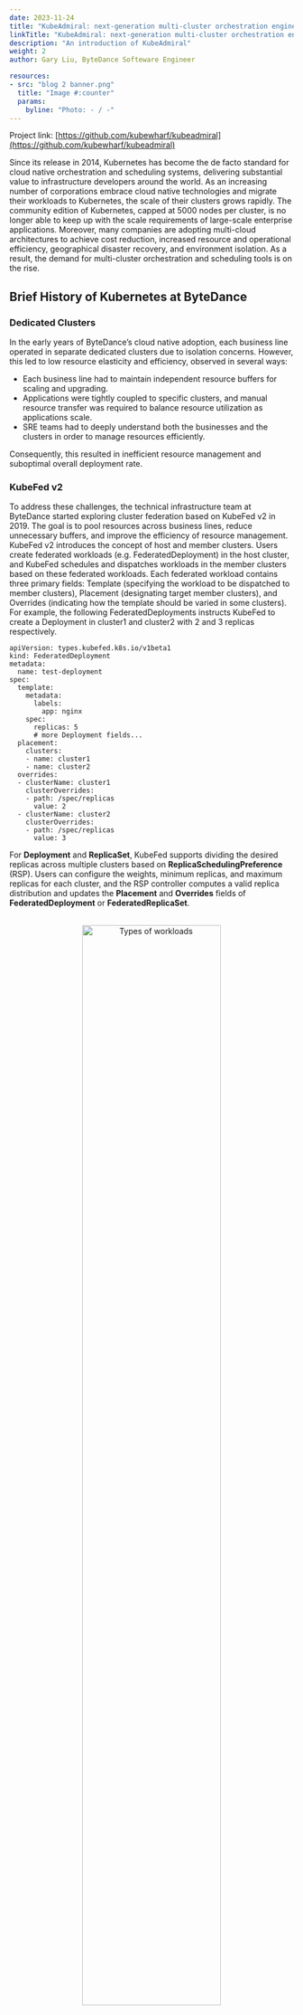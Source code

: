 ```yaml
---
date: 2023-11-24
title: "KubeAdmiral: next-generation multi-cluster orchestration engine based on Kubernetes"
linkTitle: "KubeAdmiral: next-generation multi-cluster orchestration engine based on Kubernetes"
description: "An introduction of KubeAdmiral"
weight: 2
author: Gary Liu, ByteDance Softeware Engineer

resources:
- src: "blog 2 banner.png"
  title: "Image #:counter"
  params:
    byline: "Photo: - / -"
---
```



Project link: [https://github.com/kubewharf/kubeadmiral](https://github.com/kubewharf/kubeadmiral)

Since its release in 2014, Kubernetes has become the de facto standard for cloud native orchestration and scheduling systems, delivering substantial value to infrastructure developers around the world. As an increasing number of corporations embrace cloud native technologies and migrate their workloads to Kubernetes, the scale of their clusters grows rapidly. The community edition of Kubernetes, capped at 5000 nodes per cluster, is no longer able to keep up with the scale requirements of large-scale enterprise applications. Moreover, many companies are adopting multi-cloud architectures to achieve cost reduction, increased resource and operational efficiency, geographical disaster recovery, and environment isolation. As a result, the demand for multi-cluster orchestration and scheduling tools is on the rise.

## Brief History of Kubernetes at ByteDance
### Dedicated Clusters

In the early years of ByteDance’s cloud native adoption, each business line operated in separate dedicated clusters due to isolation concerns. However, this led to low resource elasticity and efficiency, observed in several ways:

- Each business line had to maintain independent resource buffers for scaling and upgrading.
- Applications were tightly coupled to specific clusters, and manual resource transfer was required to balance resource utilization as applications scale.
- SRE teams had to deeply understand both the businesses and the clusters in order to manage resources efficiently.

Consequently, this resulted in inefficient resource management and suboptimal overall deployment rate.

### KubeFed v2

To address these challenges, the technical infrastructure team at ByteDance started exploring cluster federation based on KubeFed v2 in 2019. The goal is to pool resources across business lines, reduce unnecessary buffers, and improve the efficiency of resource management. KubeFed v2 introduces the concept of host and member clusters. Users create federated workloads (e.g. FederatedDeployment) in the host cluster, and KubeFed schedules and dispatches workloads in the member clusters based on these federated workloads. Each federated workload contains three primary fields: Template (specifying the workload to be dispatched to member clusters), Placement (designating target member clusters), and Overrides (indicating how the template should be varied in some clusters). For example, the following FederatedDeployments instructs KubeFed to create a Deployment in cluster1 and cluster2 with 2 and 3 replicas respectively.

```
apiVersion: types.kubefed.k8s.io/v1beta1
kind: FederatedDeployment
metadata:
  name: test-deployment
spec:
  template:
    metadata:
      labels:
        app: nginx
    spec:
      replicas: 5
      # more Deployment fields...
  placement:
    clusters:
    - name: cluster1
    - name: cluster2
  overrides: 
  - clusterName: cluster1
    clusterOverrides:
    - path: /spec/replicas
      value: 2
  - clusterName: cluster2
    clusterOverrides:
    - path: /spec/replicas
      value: 3
```

For **Deployment** and **ReplicaSet**, KubeFed supports dividing the desired replicas across multiple clusters based on **ReplicaSchedulingPreference** (RSP). Users can configure the weights, minimum replicas, and maximum replicas for each cluster, and the RSP controller computes a valid replica distribution and updates the **Placement** and **Overrides** fields of **FederatedDeployment** or **FederatedReplicaSet**.

<br/>
<div align="center">
  <picture>
    <img src="./RSP Scheduling.jpeg" width=70% title="Types of workloads" loading="eager" />
  </picture>
</div> 
<br/>
> RSP Scheduling (Image credit: https://www.kubernetes.org.cn/5702.html)

KubeFed laid the foundation of Kubernetes cluster federation at ByteDance. However, we soon found KubeFed unable to meet our production requirements. The primary pain points were:

1. Uneven resource utilization across clusters – KubeFed’s RSP only supports static cluster weights and lacks the ability to adapt to fluctuations in cluster resources dynamically.
1. Service disruption after rescheduling – During rescheduling, replicas might be abruptly migrated between clusters, disrupting service availability.
1. Limitations in scheduling semantics – KubeFed supports stateless, replica-based resources through RSP, but lacks support for more diverse resources such as stateful workloads and jobs. Moreover, extending the existing scheduling semantics is difficult.
1. High onboarding cost – KubeFed requires the creation of federated objects and is incompatible with the native Kubernetes API. Users and downstream platforms need to completely overhaul their usage patterns.

## KubeAdmiral

With the evolution of cloud native infrastructure at ByteDance, we raised our standards for efficiency, scalability, performance, and cost. Meanwhile, the size and number of our Kubernetes clusters continue to grow phenomenally along with the businesses. Additionally, workloads beyond stateless microservices, including stateful services, storage, offline and machine learning jobs, started embracing cloud native technologies. Against this backdrop, the limitations of KubeFed became increasingly difficult to manage. Therefore, at the end of 2021, we began our endeavor to develop the next generation cluster federation system, building upon KubeFed v2’s foundation. We named it KubeAdmiral to capture our aspiration for it to manage multiple clusters as effectively as a seasoned navy admiral commands a fleet.

<br/>
<div align="center">
  <picture>
    <img src="./Timeline of Kubernetes at ByteDance.jpeg" width=70% title="Types of workloads" loading="eager" />
  </picture>
</div> 
<br/>
> Timeline of Kubernetes at ByteDance

KubeAdmiral offers enhanced multi-cluster orchestration and scheduling capabilities for various mainstream business scenarios. Today at ByteDance, KubeAdmiral manages more than 100,000 microservices with more than 10,000,000 pods running on dozens of federated Kubernetes clusters. It supports upwards of 30,000 upgrade and scaling operations daily, and maintains a stable deployment rate of 95-98% without the need for manual intervention.

## KubeAdmiral Feature Highlight

KubeAdmiral not only supports native Kubernetes resources and third-party custom resources, but also offers a rich and extensible scheduling framework. Moreover, it refines numerous aspects of scheduling and dispatching, backed by years of practical production experience.

<br/>
<div align="center">
  <picture>
    <img src="./KubeAdmiral architecture diagram.png" width=70% title="Types of workloads" loading="eager" />
  </picture>
</div> 
<br/>
> KubeAdmiral architecture diagram


### 1.Rich Multi-Cluster Scheduling Capabilities
The scheduler is a core component of KubeAdmiral responsible for computing the desired placement of workloads in member clusters. When scheduling replica-based workloads, it also computes the appropriate replicas for each cluster. Functioning as KubeAdmiral’s “brain”, its decisions directly impact critical aspects such as fault tolerance, resource efficiency, and stability.

KubeFed provides the RSP scheduler for replica-based workloads, but its customizability and extensibility are very limited, and modifying its behavior requires code modification. Additionally, it lacks support for stateful services, job-like resources, etc., which require different sets of scheduling semantics.

KubeAdmiral introduces more comprehensive scheduling semantics. It supports more flexible and fine-grained mechanisms to select clusters via labels, taints, etc, and score clusters based on resource utilization, affinity, and so on. Beyond just replica-based workloads, it also supports scheduling stateful workloads and job-like resources. Additionally, it brings about convenient features such as automatic dependency scheduling (dependencies such as ConfigMaps can automatically follow their Deployment to corresponding member clusters). The scheduling behavior can be configured using a PropagationPolicy object, as shown below:

```
apiVersion: core.kubeadmiral.io/v1alpha1
kind: PropagationPolicy
metadata:
  name: mypolicy
  namespace: default
spec:
  # Many different ways to select clusters.
  placement:
  # Manually specify desired clusters and replica weights, if required.
  - cluster: cluster-01
    preferences:
      weight: 4
  - cluster: cluster-02
    preferences:
      weight: 3
  - cluster: cluster-03
    preferences:
      weight: 4
  # Filter clusters based on label selectors.
  clusterSelector:
    IPv6: "true"
  # Filter clusters based on affinity.
  clusterAffinity:
  - matchExpressions:
    - key: region
      operator: In
      values:
      - us-east
  # Filter clusters based on taints and tolerations.
  tolerations:
  - key: "key1"
    operator: "Equal"
    value: "value1"
    effect: "NoSchedule"
  # Mode of scheduling - divide or duplicate.
  schedulingMode: Divide
  reschedulePolicy: 
    # Only schedule on creation and do not reschedule afterwards.
    # Suitable for stateful workloads.
    disableRescheduling: false
    # When rescheduling should be triggered.
    # More triggers: reschedule more frequently - favor agility.
    # Fewer triggers: reschedule less frequently - favor stability.
    rescheduleWhen:
      policyContentChanged: true
      clusterLabelsChanged: false
    # Whether to rebalance replicas on reschedule.
    # Enabling rebalance results in optimal placement, but at the potential cost
    # of disrupting existing replicas.
    replicaRescheduling:
      avoidDisruption: true
  # Limit propagation to a single cluster.
  # Suitable for job-like workloads.
  maxClusters: 1
```

Instead of writing Overrides manually, KubeAdmiral supports generating Overrides based on OverridePolicy:

```
apiVersion: core.kubeadmiral.io/v1alpha1
kind: OverridePolicy
metadata:
  name: example
  namespace: default
spec:
  # Flexible ways to select target clusters.
  overrideRules:
  - targetClusters:
      # Select clusters by name.
      clusters:
      - on-prem-1
      - edge-1
      # Select clusters by label.
      clusterSelector:
        region: us-east
        az: az1
      # Select clusters by affinity.
      clusterAffinity:
      - matchExpressions:
        - key: region
          operator: In
          values:
          - us-east
      # Change the container image in the target clusters using jsonpatch.
      overriders:
        jsonpatch:
        - path: "/spec/template/spec/containers/0/image"
          operator: replace
          value: "nginx:test"
```

### 2.Scheduler Extension
Taking inspiration from kube-scheduler’s design, KubeAdmiral offers a flexible scheduling framework. It simplifies the scheduling process by dividing it into four distinct stages: Filter, Score, Select, and Replica. Each stage is handled by individual plugins, creating a logical separation that promotes modularity. For instance, in the provided PropagationPolicy example above, most behaviors are implemented through built-in scheduling plugins. The beauty of this approach is that plugins can be easily added or removed, without any impact on the remaining plugins. This greatly simplifies the scheduler logic and reduces its overall complexity. Although the built-in plugins in KubeAdmiral offer versatile features that cater to common use cases, users have the flexibility to enhance the functionality by creating their own custom scheduling plugins for specific niche scenarios. This empowers users to seamlessly integrate with internal or existing systems. The KubeAdmiral scheduler interacts with external plugins via the HTTP protocol, enabling users to extend the scheduling logic with minimal effort and without having to modify the KubeAdmiral control plane. The plugin only needs to output the desired placement, and KubeAdmiral takes care of binding and enforcing those results.

<br/>
<div align="center">
  <picture>
    <img src="./Scheduler stages and plugins.png" width=70% title="Types of workloads" loading="eager" />
  </picture>
</div> 
<br/>
> Scheduler stages and plugins

### 3. Automatic Migration of Unschedulable Workloads

For replica scheduling, KubeAdmiral calculates the number of replicas that each member cluster should receive and overrides the replicas field in the template before distributing the resources to the member clusters. After the resources are distributed to member clusters, the kube-scheduler in each member cluster assigns the corresponding pods to available nodes. Thus, a full scheduling chain is completed.

Occasionally, there are cases where the kube-scheduler fails to find suitable nodes for pods due to reasons including node outages, resource shortages, and unmet node affinity requirements. If left unaddressed, the unschedulable pods will remain pending. KubeAdmiral resolves this by automatically migrating the unschedulable pods to other clusters, enabling better resource utilization overall.

As an illustration, consider three clusters A, B, and C with an equal weight distribution for six replicas. After the initial scheduling by KubeAdmiral, each cluster receives two replicas. If the two replicas in cluster C fail to be scheduled by kube-scheduler after a while, KubeAdmiral automatically shifts them to clusters A and B, ensuring the desired availability of 6 replicas across all clusters.


|Cluster	|A	|B	|C|
|--- |--- |--- |--- |
| Weight| 1 | 1 | 1 |
|Initial replica distribution	| 2	|2|	2 |
|Number of unschedulable replicas|	0	|0	|2|
|Rebalanced replica distribution |	3|	3|	0|

### 4. Dynamic Replica Distribution Based on Real-Time Resource Availability

In a multi-cluster setup, the resource utilization of each cluster fluctuates as machines go online or offline. Relying solely on the static weight replica scheduling provided by KubeFed RSP can easily lead to skewed resource utilization. Clusters with a high deployment rate are prone to pod pending during upgrade, while clusters with a low deployment rate have idle resources that are wasted.

As a solution to this, KubeAdmiral introduces dynamic weight scheduling based on real-time cluster resource utilization. It calculates the amount of available resources by collecting the total and allocated resources of each cluster, and uses it as the weight for replica scheduling. This ultimately achieves dynamic load balancing across all member clusters. In practice, we are able to maintain a stable deployment rate of 95-98% or above in all member clusters with this approach.

### 5. Refined Replicas Rescheduling

KubeFed’s replica rescheduling algorithm usually results in less than ideal distributions for scaling operations. As an illustration, consider 30 replicas currently distributed to 3 member clusters A, B, and C with equal weights. If the workload is scaled down to 9 replicas, KubeFed has 2 possible behaviors depending whether the user enables rebalance:

- If rebalance = false, KubeFed retains existing replicas, disregarding cluster weights.

|Cluster|	A|	B|	C|
|---|---|---|---|
|Weight	|10	|10	|10|
|Replicas before scaling down	|15	|15	|0|
|Replicas after scaling down	| 9	| 0	|0|
|Change|	-6	|-15|	0|

This results in all 9 replicas being distributed to cluster A despite all clusters having equal weights. Clearly, this is bad for fault tolerance and load balancing.

- If rebalance = true, KubeFed disregards current distribution and rebalances replicas based on weights.

|Cluster|	A|	B|	C|
|---|---|---|---|
|Weight	|10	|10	|10|
|Replicas before scaling down	|15	|15	|0|
|Replicas after scaling down	| 3	| 3	|3|
|Change|	-12	|-12|	+3|

On the surface, this seems to be a good distribution as it respects the weights. However, a deeper look would reveal fatal flaws of this distribution. To arrive at the desired distribution (3, 3, 3) from the current distribution (15, 15, 0), 12 replicas have to be killed in clusters A and B respectively and 3 replicas need to be created in cluster C. The terminated replicas in clusters A and B stop serving requests immediately, but the new replicas in cluster C take time (pod scheduling, image pulling, initialization in business logic, etc) to become available. Right after KubeFed enforces the new distribution, the available replicas would only be 6 (3 in clusters A and B each), which is lower than the desired 9. This poses significant stability risk as service availability is reduced unexpectedly.

As seen above, KubeFed is unable to devise a distribution that satisfies fault tolerance and load balancing requirements without compromising service availability. To address this, KubeAdmiral developed a refined replica rescheduling algorithm that guarantees service availability and produces distributions that are as close to the optimal distribution as possible. The gist of the algorithm is to distribute the increment or decrement in replicas, instead of the total replicas.

Using the same scenario of scaling down from 30 replicas to 9 replicas above, the refined algorithm roughly proceeds as follows:

1. Current distribution = [15, 15, 0]; total current replicas: 30
2. Desired distribution = [3, 3, 3]; total desired replicas: 9
3. Distance = desired – current = [-12, -12, 3]; total distance: -21
4. For scaling down, remove any positive distance terms; distance = [-12, -12, 0]
5. Distribute the total distance -21 using the distance vector [-12, -12, 0] as weights; adjustments = [-10, -11, 0]
6. Final distribution = current + adjustments = [15, 15, 0] + [-10, -11, 0] = [5, 4, 0]

|Cluster|	A|	B|	C|
|---|---|---|---|
|Weight	|10	|10	|10|
|Replicas before scaling down	|15	|15	|0|
|Change	|-10	|-11	|0|
|Replicas after scaling down|	5	|4|	0|

### 6. Support for Native Kubernetes Resource API

Unlike KubeFed, which requires users to use an incompatible “federated” API, KubeAdmiral caters to the usage habits of single-cluster Kubernetes users by providing support for native Kubernetes APIs. After the user creates a native resource (such as Deployment), KubeAdmiral’s federate-controller automatically converts it into an internal object for use by downstream KubeAdmiral controllers. This enables users to quickly transition from a single-cluster to a multi-cluster architecture with low onboarding cost.

However, KubeAdmiral doesn’t stop there. In a single cluster, Kubernetes controllers update the status of resources to reflect their current state. For example, a Deployment‘s status reflects its rollout progress and number of replicas it currently has. Users or upper-layer systems often rely on such status. In a multi-cluster environment, the status is populated on individual Deployments propagated to member clusters. Users must check the status of resources in each cluster individually, leading to a fragmented perspective and reduced operational efficiency.

To solve this problem and seamlessly support native resources, KubeAdmiral introduces status aggregation. The KubeAdmiral status-aggregator collects and aggregates the status of individual resources from member clusters and writes it back to the native resources. This allows users to observe the global resource status at a glance.

## Final Thoughts

KubeAdmiral has been incubating within ByteDance for a while, and has been an integral part of ByteDance’s internal PaaS platform TCE. Battle-tested by large-scale applications, it has accumulated many valuable practical experiences. To give back to the community, KubeAdmiral has officially been open-sourced on GitHub.

Looking forward, we plan to continue working on KubeAdmiral, especially in the following areas:

- Continue to improve the orchestration and scheduling capabilities of stateful and job-like workloads, and develop advanced capabilities such as automatic migration and cost-based scheduling to embrace the new era of multi-cloud batch computing.
- Improve user experience and further reduce users’ cognitive burden, striving for a pleasant out-of-the-box experience.
- Improve observability, optimize logging and metrics, and enhance the scheduler’s explainability.
- Explore features such as one-click migration from single cluster, further smoothening the onboarding experience.

Multi-cluster orchestration and scheduling is not a simple topic. We hope our experience and solution could be useful to the community. We look forward to more friends joining the KubeAdmiral community, and welcome everyone to try KubeAdmiral and give us suggestions!



